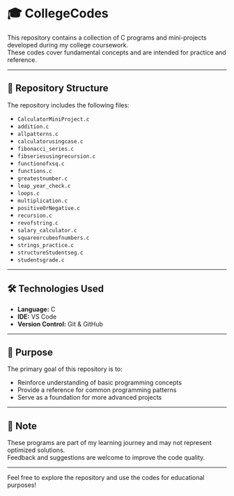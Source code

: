 # 🎓 CollegeCodes

This repository contains a collection of C programs and mini-projects developed during my college coursework.  
These codes cover fundamental concepts and are intended for practice and reference.

---

## 📂 Repository Structure

The repository includes the following files:

- `CalculatorMiniProject.c`
- `addition.c`
- `allpatterns.c`
- `calculatorusingcase.c`
- `fibonacci_series.c`
- `fibseriesusingrecursion.c`
- `functionofxsq.c`
- `functions.c`
- `greatestnumber.c`
- `leap_year_check.c`
- `loops.c`
- `multiplication.c`
- `positiveOrNegative.c`
- `recursion.c`
- `revofstring.c`
- `salary_calculator.c`
- `squareorcubeofnumbers.c`
- `strings_practice.c`
- `structureStudentseg.c`
- `studentsgrade.c`

---

## 🛠️ Technologies Used

- **Language:** C
- **IDE:** VS Code
- **Version Control:** Git & GitHub

---

## 🎯 Purpose

The primary goal of this repository is to:

- Reinforce understanding of basic programming concepts
- Provide a reference for common programming patterns
- Serve as a foundation for more advanced projects

---

## 📌 Note

These programs are part of my learning journey and may not represent optimized solutions.  
Feedback and suggestions are welcome to improve the code quality.

---

Feel free to explore the repository and use the codes for educational purposes!
